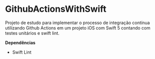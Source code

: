 # GithubActionsWithSwift

Projeto de estudo para implementar o processo de integração contínua utilizando Github Actions em um projeto iOS com Swift 5 contando com testes unitários e swift lint.

**Dependências**

- Swift Lint
